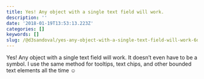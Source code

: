 ```yaml
---
title: Yes! Any object with a single text field will work.
description: ''
date: '2018-01-19T13:53:13.223Z'
categories: []
keywords: []
slug: /@d3sandoval/yes-any-object-with-a-single-text-field-will-work-6d4ea8d7d7cd
---
```


Yes! Any object with a single text field will work. It doesn’t even have to be a symbol. I use the same method for tooltips, text chips, and other bounded text elements all the time ☺
